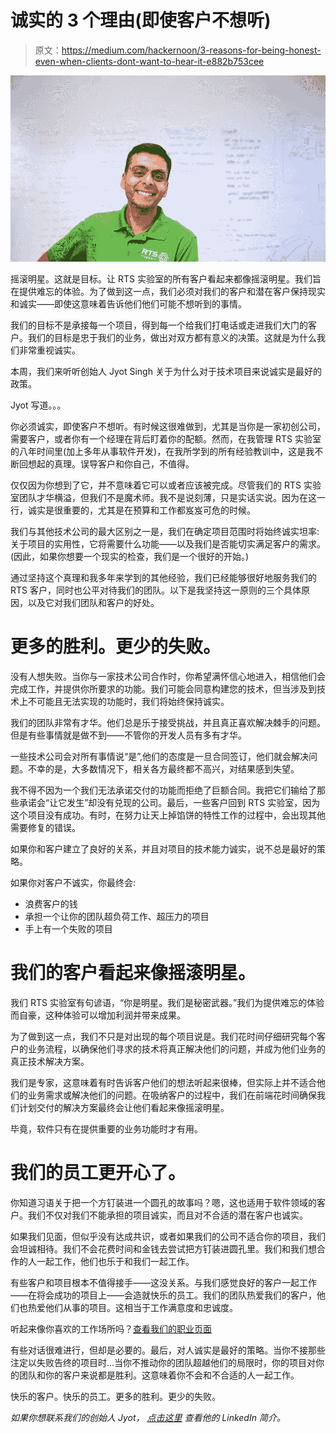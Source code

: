 # 诚实的 3 个理由(即使客户不想听)

> 原文：<https://medium.com/hackernoon/3-reasons-for-being-honest-even-when-clients-dont-want-to-hear-it-e882b753cee>

![](img/44710264368b25906628a8c8d3ab0ec1.png)

摇滚明星。这就是目标。让 RTS 实验室的所有客户看起来都像摇滚明星。我们旨在提供难忘的体验。为了做到这一点，我们必须对我们的客户和潜在客户保持现实和诚实——即使这意味着告诉他们他们可能不想听到的事情。

我们的目标不是承接每一个项目，得到每一个给我们打电话或走进我们大门的客户。我们的目标是忠于我们的业务，做出对双方都有意义的决策。这就是为什么我们非常重视诚实。

本周，我们来听听创始人 Jyot Singh 关于为什么对于技术项目来说诚实是最好的政策。

Jyot 写道。。。

你必须诚实，即使客户不想听。有时候这很难做到，尤其是当你是一家初创公司，需要客户，或者你有一个经理在背后盯着你的配额。然而，在我管理 RTS 实验室的八年时间里(加上多年从事软件开发)，在我所学到的所有经验教训中，这是我不断回想起的真理。误导客户和你自己，不值得。

仅仅因为你想到了它，并不意味着它可以或者应该被完成。尽管我们的 RTS 实验室团队才华横溢，但我们不是魔术师。我不是说刻薄，只是实话实说。因为在这一行，诚实是很重要的，尤其是在预算和工作都岌岌可危的时候。

我们与其他技术公司的最大区别之一是，我们在确定项目范围时将始终诚实坦率:关于项目的实用性，它将需要什么功能——以及我们是否能切实满足客户的需求。(因此，如果你想要一个现实的检查，我们是一个很好的开始。)

通过坚持这个真理和我多年来学到的其他经验，我们已经能够很好地服务我们的 RTS 客户，同时也公平对待我们的团队。以下是我坚持这一原则的三个具体原因，以及它对我们团队和客户的好处。

# 更多的胜利。更少的失败。

没有人想失败。当你与一家技术公司合作时，你希望满怀信心地进入，相信他们会完成工作，并提供你所要求的功能。我们可能会同意构建您的技术，但当涉及到技术上不可能且无法实现的功能时，我们将始终保持诚实。

我们的团队非常有才华。他们总是乐于接受挑战，并且真正喜欢解决棘手的问题。但是有些事情就是做不到——不管你的开发人员有多有才华。

一些技术公司会对所有事情说“是”,他们的态度是一旦合同签订，他们就会解决问题。不幸的是，大多数情况下，相关各方最终都不高兴，对结果感到失望。

我不得不因为一个我们无法承诺交付的功能而拒绝了巨额合同。我把它们输给了那些承诺会“让它发生”却没有兑现的公司。最后，一些客户回到 RTS 实验室，因为这个项目没有成功。有时，在努力让天上掉馅饼的特性工作的过程中，会出现其他需要修复的错误。

如果你和客户建立了良好的关系，并且对项目的技术能力诚实，说不总是最好的策略。

如果你对客户不诚实，你最终会:

*   浪费客户的钱
*   承担一个让你的团队超负荷工作、超压力的项目
*   手上有一个失败的项目

# 我们的客户看起来像摇滚明星。

我们 RTS 实验室有句谚语，“你是明星。我们是秘密武器。”我们为提供难忘的体验而自豪，这种体验可以增加利润并带来成果。

为了做到这一点，我们不只是对出现的每个项目说是。我们花时间仔细研究每个客户的业务流程，以确保他们寻求的技术将真正解决他们的问题，并成为他们业务的真正技术解决方案。

我们是专家，这意味着有时告诉客户他们的想法听起来很棒，但实际上并不适合他们的业务需求或解决他们的问题。在吸纳客户的过程中，我们在前端花时间确保我们计划交付的解决方案最终会让他们看起来像摇滚明星。

毕竟，软件只有在提供重要的业务功能时才有用。

# 我们的员工更开心了。

你知道习语关于把一个方钉装进一个圆孔的故事吗？嗯，这也适用于软件领域的客户。我们不仅对我们不能承担的项目诚实，而且对不合适的潜在客户也诚实。

如果我们见面，但似乎没有达成共识，或者如果我们的公司不适合你的项目，我们会坦诚相待。我们不会花费时间和金钱去尝试把方钉装进圆孔里。我们和我们想合作的人一起工作，他们也乐于和我们一起工作。

有些客户和项目根本不值得接手——这没关系。与我们感觉良好的客户一起工作——在将会成功的项目上——会造就快乐的员工。我们的团队热爱我们的客户，他们也热爱他们从事的项目。这相当于工作满意度和忠诚度。

听起来像你喜欢的工作场所吗？[查看我们的职业页面](https://rtslabs.com/careers/)

有些对话很难进行，但却是必要的。最后，对人诚实是最好的策略。当你不接那些注定以失败告终的项目时…当你不推动你的团队超越他们的局限时，你的项目对你的团队和你的客户来说都是胜利。这意味着你不会和不合适的人一起工作。

快乐的客户。快乐的员工。更多的胜利。更少的失败。

*如果你想联系我们的创始人 Jyot，* [*点击这里*](https://www.linkedin.com/in/jyotsingh/) *查看他的 LinkedIn 简介。*
